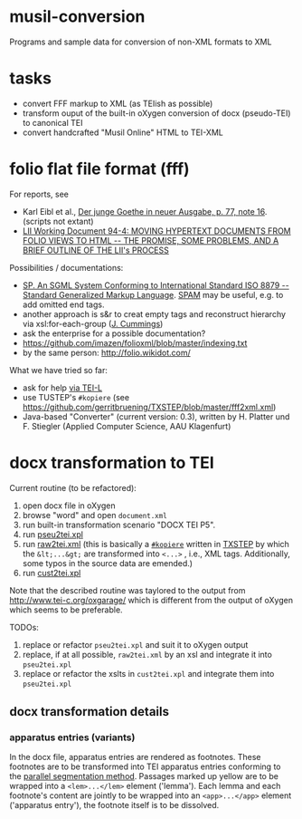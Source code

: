musil-conversion
==================
Programs and sample data for conversion of non-XML formats to XML

# tasks

* convert FFF markup to XML (as TEIish as possible)
* transform ouput of the built-in oXygen conversion of docx (pseudo-TEI) to canonical TEI
* convert handcrafted "Musil Online" HTML to TEI-XML   

# folio flat file format (fff)
For reports, see
* Karl Eibl et al., [Der junge Goethe in neuer Ausgabe, p. 77, note 16](https://books.google.de/books?id=l93oI-BtDeIC&lpg=PP1&hl=de&pg=PA77#v=onepage&q&f=false). (scripts not extant)
* [LII Working Document 94-4: MOVING HYPERTEXT DOCUMENTS FROM FOLIO VIEWS TO HTML -- THE PROMISE, SOME PROBLEMS, AND A BRIEF OUTLINE OF THE LII's PROCESS](https://www.law.cornell.edu/papers/lii/fffhtml.htm)

Possibilities / documentations:
* [SP. An SGML System Conforming to International Standard ISO 8879 -- Standard Generalized Markup Language](http://www.jclark.com/sp/). [SPAM](http://www.jclark.com/sp/spam.htm) may be useful, e.g. to add omitted end tags.
* another approach is s&r to creat empty tags and reconstruct hierarchy via xsl:for-each-group ([J. Cummings](https://listserv.brown.edu/archives/cgi-bin/wa?A2=TEI-L;8396b55d.1605))
* ask the enterprise for a possible documentation?
* https://github.com/imazen/folioxml/blob/master/indexing.txt
* by the same person: http://folio.wikidot.com/

What we have tried so far:
* ask for help [via TEI-L](https://listserv.brown.edu/archives/cgi-bin/wa?A2=TEI-L;38274c99.1605)
* use TUSTEP's `#kopiere` (see https://github.com/gerritbruening/TXSTEP/blob/master/fff2xml.xml)
* Java-based "Converter" (current version: 0.3), written by H. Platter und F. Stiegler (Applied Computer Science, AAU Klagenfurt)

# docx transformation to TEI
Current routine (to be refactored):
1. open docx file in oXygen
2. browse "word" and open `document.xml`
3. run built-in transformation scenario "DOCX TEI P5".
4. run [pseu2tei.xpl](https://github.com/gerritbruening/muo/blob/master/pseu2tei.xpl) 
5. run [raw2tei.xml](https://github.com/gerritbruening/TXSTEP/blob/master/raw2tei.xml) (this is basically a [`#kopiere`](https://tustep.wikispaces.com/TUSTEP+-+Kopieren) written in [TXSTEP](https://tustep.wikispaces.com/Kopieren+mit+TXSTEP) by which the `&lt;...&gt;` are transformed into `<...>` , i.e., XML tags. Additionally, some typos in the source data are emended.)
6. run [cust2tei.xpl](https://github.com/gerritbruening/muo/blob/master/cust2tei.xpl)

Note that the described routine was taylored to the output from http://www.tei-c.org/oxgarage/ which is different from the output of oXygen which seems to be preferable.

TODOs:
1. replace or refactor `pseu2tei.xpl` and suit it to oXygen output
2. replace, if at all possible, `raw2tei.xml` by an xsl and integrate it into `pseu2tei.xpl`
3. replace or refactor the xslts in `cust2tei.xpl` and integrate them into `pseu2tei.xpl`

## docx transformation details

### apparatus entries (variants)
In the docx file, apparatus entries are rendered as footnotes.
These footnotes are to be transformed into TEI apparatus entries conforming to the [parallel segmentation method](http://www.tei-c.org/release/doc/tei-p5-doc/en/html/TC.html#TCAPPS).
Passages marked up yellow are to be wrapped into a `<lem>...</lem>` element ('lemma').
Each lemma and each footnote's content are jointly to be wrapped into an `<app>...</app>` element ('apparatus entry'), the footnote itself is to be dissolved.